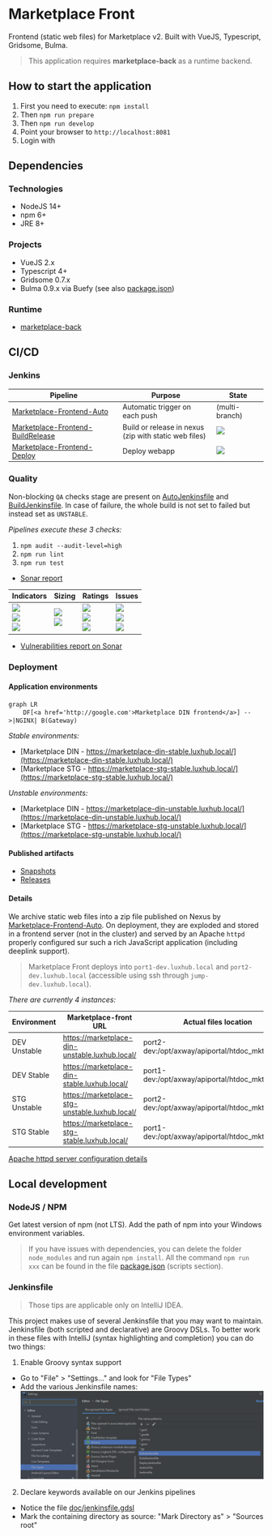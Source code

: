 # Marketplace Front

Frontend (static web files) for Marketplace v2.
Built with VueJS, Typescript, Gridsome, Bulma.

> This application requires **marketplace-back** as a runtime backend.

## How to start the application

1. First you need to execute: `npm install`
2. Then `npm run prepare`
3. Then `npm run develop`
4. Point your browser to `http://localhost:8081`
5. Login with 

## Dependencies

### Technologies

- NodeJS 14+
- npm 6+
- JRE 8+

### Projects

- VueJS 2.x
- Typescript 4+
- Gridsome 0.7.x
- Bulma 0.9.x via Buefy
  (see also [package.json](package.json))

### Runtime

- [marketplace-back](https://gitlab.luxhub.local/dev-luxhub/marketplace-back)

## CI/CD

### Jenkins

| Pipeline                                                                                                                 | Purpose                                                    | State                                                                                         |
| ------------------------------------------------------------------------------------------------------------------------ | ---------------------------------------------------------- | --------------------------------------------------------------------------------------------- |
| [Marketplace-Frontend-Auto](https://jenkins.luxhub.local:8443/view/Agora/job/Marketplace-Frontend-Auto/)                 | Automatic trigger on each push                             | (multi-branch)                                                                                |
| [Marketplace-Frontend-BuildRelease](https://jenkins.luxhub.local:8443/view/Agora/job/Marketplace-Frontend-BuildRelease/) | Build or release in nexus <br> (zip with static web files) | ![](https://jenkins.luxhub.local:8443/buildStatus/icon?job=Marketplace-Frontend-BuildRelease) |
| [Marketplace-Frontend-Deploy](https://jenkins.luxhub.local:8443/view/Agora/job/Marketplace-Frontend-Deploy/)             | Deploy webapp                                              | ![](https://jenkins.luxhub.local:8443/buildStatus/icon?job=Marketplace-Frontend-Deploy)       |

### Quality

Non-blocking `QA` checks stage are present on [AutoJenkinsfile](AutoJenkinsfile) and [BuildJenkinsfile](AutoJenkinsfile).
In case of failure, the whole build is not set to failed but instead set as `UNSTABLE`.

_Pipelines execute these 3 checks:_

1. `npm audit --audit-level=high`
2. `npm run lint`
3. `npm run test`

- [Sonar report](https://sonar.kube-dev.luxhub.local/dashboard?id=com.luxhub.agora%3Amarketplace-front)

| Indicators                                                                                                                                                                                                                                                                                                                                                                                                          | Sizing                                                                                                                                                                                                                                                                              | Ratings                                                                                                                                                                                                                                                                                                                                                                                                                           | Issues                                                                                                                                                                                                                                                                                                                                                                                                             |
| ------------------------------------------------------------------------------------------------------------------------------------------------------------------------------------------------------------------------------------------------------------------------------------------------------------------------------------------------------------------------------------------------------------------- | ----------------------------------------------------------------------------------------------------------------------------------------------------------------------------------------------------------------------------------------------------------------------------------- | --------------------------------------------------------------------------------------------------------------------------------------------------------------------------------------------------------------------------------------------------------------------------------------------------------------------------------------------------------------------------------------------------------------------------------- | ------------------------------------------------------------------------------------------------------------------------------------------------------------------------------------------------------------------------------------------------------------------------------------------------------------------------------------------------------------------------------------------------------------------ |
| ![](https://sonar.kube-dev.luxhub.local/api/project_badges/measure?project=com.luxhub.agora%3Amarketplace-front&metric=alert_status) <br> ![](https://sonar.kube-dev.luxhub.local/api/project_badges/measure?project=com.luxhub.agora%3Amarketplace-front&metric=coverage) <br> ![](https://sonar.kube-dev.luxhub.local/api/project_badges/measure?project=com.luxhub.agora%3Amarketplace-front&metric=sqale_index) | ![](https://sonar.kube-dev.luxhub.local/api/project_badges/measure?project=com.luxhub.agora%3Amarketplace-front&metric=ncloc) <br> ![](https://sonar.kube-dev.luxhub.local/api/project_badges/measure?project=com.luxhub.agora%3Amarketplace-front&metric=duplicated_lines_density) | ![](https://sonar.kube-dev.luxhub.local/api/project_badges/measure?project=com.luxhub.agora%3Amarketplace-front&metric=security_rating) <br> ![](https://sonar.kube-dev.luxhub.local/api/project_badges/measure?project=com.luxhub.agora%3Amarketplace-front&metric=reliability_rating) <br> ![](https://sonar.kube-dev.luxhub.local/api/project_badges/measure?project=com.luxhub.agora%3Amarketplace-front&metric=sqale_rating) | ![](https://sonar.kube-dev.luxhub.local/api/project_badges/measure?project=com.luxhub.agora%3Amarketplace-front&metric=bugs) <br> ![](https://sonar.kube-dev.luxhub.local/api/project_badges/measure?project=com.luxhub.agora%3Amarketplace-front&metric=code_smells) <br> ![](https://sonar.kube-dev.luxhub.local/api/project_badges/measure?project=com.luxhub.agora%3Amarketplace-front&metric=vulnerabilities) |

- [Vulnerabilities report on Sonar](https://sonar.kube-dev.luxhub.local/project/extension/dependencycheck/report_page?id=com.luxhub.agora%3Amarketplace-front&qualifier=TRK)

### Deployment

#### Application environments

```mermaid
graph LR
    DF[<a href='http://google.com'>Marketplace DIN frontend</a>] -->|NGINX| B(Gateway)
```

_Stable environments:_
- [Marketplace DIN - https://marketplace-din-stable.luxhub.local/](https://marketplace-din-stable.luxhub.local/)
- [Marketplace STG - https://marketplace-stg-stable.luxhub.local/](https://marketplace-stg-stable.luxhub.local/)

_Unstable environments:_
- [Marketplace DIN - https://marketplace-din-unstable.luxhub.local/](https://marketplace-din-unstable.luxhub.local/)
- [Marketplace STG - https://marketplace-stg-unstable.luxhub.local/](https://marketplace-stg-unstable.luxhub.local/)

#### Published artifacts

- [Snapshots](https://nexus.luxhub.local:9443/#browse/browse:maven-snapshots:com%2Fluxhub%2Fagora%2Fmarketplace-front)
- [Releases](https://nexus.luxhub.local:9443/#browse/browse:maven-releases:com%2Fluxhub%2Fagora%2Fmarketplace-front)

#### Details

We archive static web files into a zip file published on Nexus by [Marketplace-Frontend-Auto](https://jenkins.luxhub.local:8443/view/Agora/job/Marketplace-Frontend-Auto/).
On deployment, they are exploded and stored in a frontend server (not in the cluster) and served by an Apache `httpd` properly configured sur such a rich JavaScript application (including deeplink support).

> Marketplace Front deploys into `port1-dev.luxhub.local` and `port2-dev.luxhub.local`
> (accessible using ssh through `jump-dev.luxhub.local`).

_There are currently 4 instances:_

| Environment  | Marketplace-front URL                          | Actual files location                            |
| ------------ | ---------------------------------------------- | ------------------------------------------------ |
| DEV Unstable | https://marketplace-din-unstable.luxhub.local/ | port2-dev:/opt/axway/apiportal/htdoc_mktp_dindix |
| DEV Stable   | https://marketplace-din-stable.luxhub.local/   | port1-dev:/opt/axway/apiportal/htdoc_mktp_dindix |
| STG Unstable | https://marketplace-stg-unstable.luxhub.local/ | port2-dev:/opt/axway/apiportal/htdoc_mktp_stgstx |
| STG Stable   | https://marketplace-stg-stable.luxhub.local/   | port1-dev:/opt/axway/apiportal/htdoc_mktp_stgstx |

[Apache httpd server configuration details](doc/apache-config.md)

## Local development

### NodeJS / NPM

Get latest version of npm (not LTS).
Add the path of npm into your Windows environment variables.

> If you have issues with dependencies, you can delete the folder `node_modules` and run again `npm install`.
> All the command `npm run xxx` can be found in the file [package.json](package.json) (scripts section).

### Jenkinsfile

> Those tips are applicable only on IntelliJ IDEA.

This project makes use of several Jenkinsfile that you may want to maintain.
Jenkinsfile (both scripted and declarative) are Groovy DSLs.
To better work in these files with IntelliJ (syntax highlighting and completion) you can do two things:

1. Enable Groovy syntax support

- Go to "File" > "Settings..." and look for "File Types"
- Add the various Jenkinsfile names:
  ![](doc/Jenkinsfile-association.png)

2. Declare keywords available on our Jenkins pipelines

- Notice the file [doc/jenkinsfile.gdsl](doc/jenkinsfile.gdsl)
- Mark the containing directory as source: "Mark Directory as" > "Sources root"
